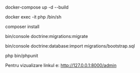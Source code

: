 docker-compose up -d --build

docker exec -it php /bin/sh

composer install

bin/console doctrine:migrations:migrate

bin/console doctrine:database:import migrations/bootstrap.sql 

php bin/phpunit


Pentru vizualizare linkul e:
http://127.0.0.1:8000/admin
